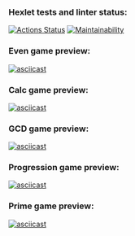 ### Hexlet tests and linter status:
[![Actions Status](https://github.com/vmanannikov/java-project-61/workflows/hexlet-check/badge.svg)](https://github.com/vmanannikov/java-project-61/actions)
[![Maintainability](https://api.codeclimate.com/v1/badges/646be42acbc7897fa303/maintainability)](https://codeclimate.com/github/vmanannikov/java-project-61/maintainability)

### Even game preview:
[![asciicast](https://asciinema.org/a/14.png)](https://asciinema.org/a/7rnGJFXWtwCs26TVTfFBIcL0E)

### Calc game preview:
[![asciicast](https://asciinema.org/a/14.png)](https://asciinema.org/a/4A8ZEkAmxjRvpEq9WZSsfaqgm)

### GCD game preview:
[![asciicast](https://asciinema.org/a/14.png)](https://asciinema.org/a/sSZRAtt8hJCyUOO7QfqJrECS2)

### Progression game preview:
[![asciicast](https://asciinema.org/a/14.png)](https://asciinema.org/a/1NmVeiX5BDxfEotEBTdL6iT6I)

### Prime game preview:
[![asciicast](https://asciinema.org/a/14.png)](https://asciinema.org/a/kp12xiGxYbdv0M9xq0DJRcDWJ)
